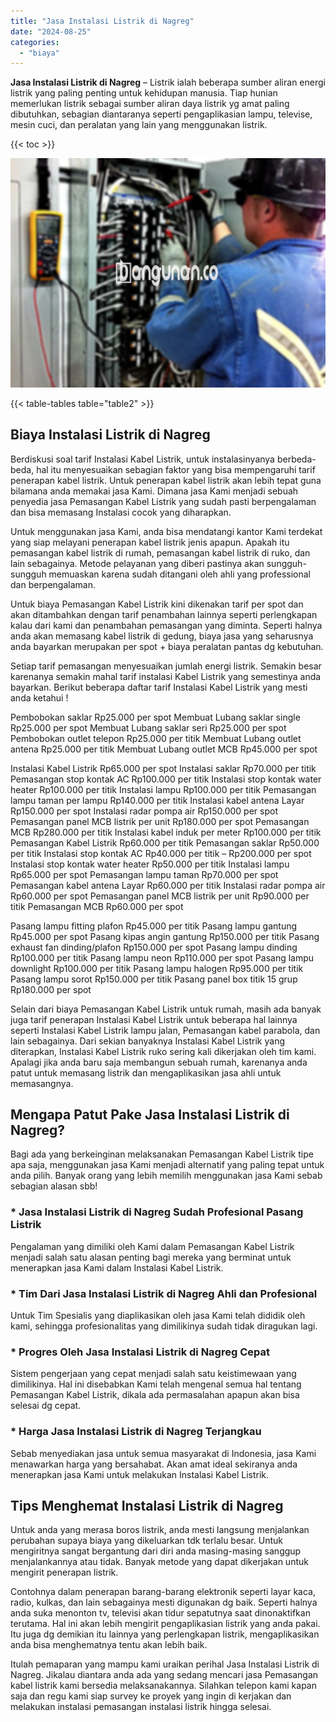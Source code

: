 ```yaml
---
title: "Jasa Instalasi Listrik di Nagreg"
date: "2024-08-25"
categories: 
  - "biaya"
---
```


**Jasa Instalasi Listrik di Nagreg** – Listrik ialah beberapa sumber aliran energi listrik yang paling penting untuk kehidupan manusia. Tiap hunian memerlukan listrik sebagai sumber aliran daya listrik yg amat paling dibutuhkan, sebagian diantaranya seperti pengaplikasian lampu, televise, mesin cuci, dan peralatan yang lain yang menggunakan listrik.

{{< toc >}}

![Jasa Instalasi Listrik di Nagreg](/images/instalasi-listrik-murah24.png)

{{< table-tables table="table2" >}}

## Biaya Instalasi Listrik di Nagreg

Berdiskusi soal tarif Instalasi Kabel Listrik, untuk instalasinyanya berbeda-beda, hal itu menyesuaikan sebagian faktor yang bisa mempengaruhi tarif penerapan kabel listrik. Untuk penerapan kabel listrik akan lebih tepat guna bilamana anda memakai jasa Kami. Dimana jasa Kami menjadi sebuah penyedia jasa Pemasangan Kabel Listrik yang sudah pasti berpengalaman dan bisa memasang Instalasi cocok yang diharapkan.

Untuk menggunakan jasa Kami, anda bisa mendatangi kantor Kami terdekat yang siap melayani penerapan kabel listrik jenis apapun. Apakah itu pemasangan kabel listrik di rumah, pemasangan kabel listrik di ruko, dan lain sebagainya. Metode pelayanan yang diberi pastinya akan sungguh-sungguh memuaskan karena sudah ditangani oleh ahli yang professional dan berpengalaman.

Untuk biaya Pemasangan Kabel Listrik kini dikenakan tarif per spot dan akan ditambahkan dengan tarif penambahan lainnya seperti perlengkapan kalau dari kami dan penambahan pemasangan yang diminta. Seperti halnya anda akan memasang kabel listrik di gedung, biaya jasa yang seharusnya anda bayarkan merupakan per spot + biaya peralatan pantas dg kebutuhan.

Setiap tarif pemasangan menyesuaikan jumlah energi listrik. Semakin besar karenanya semakin mahal tarif instalasi Kabel Listrik yang semestinya anda bayarkan. Berikut beberapa daftar tarif Instalasi Kabel Listrik yang mesti anda ketahui !

Pembobokan saklar Rp25.000 per spot Membuat Lubang saklar single Rp25.000 per spot Membuat Lubang saklar seri Rp25.000 per spot Pembobokan outlet telepon Rp25.000 per titik Membuat Lubang outlet antena Rp25.000 per titik Membuat Lubang outlet MCB Rp45.000 per spot

Instalasi Kabel Listrik Rp65.000 per spot Instalasi saklar Rp70.000 per titik Pemasangan stop kontak AC Rp100.000 per titik Instalasi stop kontak water heater Rp100.000 per titik Instalasi lampu Rp100.000 per titik Pemasangan lampu taman per lampu Rp140.000 per titik Instalasi kabel antena Layar Rp150.000 per spot Instalasi radar pompa air Rp150.000 per spot Pemasangan panel MCB listrik per unit Rp180.000 per spot Pemasangan MCB Rp280.000 per titik Instalasi kabel induk per meter Rp100.000 per titik Pemasangan Kabel Listrik Rp60.000 per titik Pemasangan saklar Rp50.000 per titik Instalasi stop kontak AC Rp40.000 per titik – Rp200.000 per spot Instalasi stop kontak water heater Rp50.000 per titik Instalasi lampu Rp65.000 per spot Pemasangan lampu taman Rp70.000 per spot Pemasangan kabel antena Layar Rp60.000 per titik Instalasi radar pompa air Rp60.000 per spot Pemasangan panel MCB listrik per unit Rp90.000 per titik Pemasangan MCB Rp60.000 per spot

Pasang lampu fitting plafon Rp45.000 per titik Pasang lampu gantung Rp45.000 per spot Pasang kipas angin gantung Rp150.000 per titik Pasang exhaust fan dinding/plafon Rp150.000 per spot Pasang lampu dinding Rp100.000 per titik Pasang lampu neon Rp110.000 per spot Pasang lampu downlight Rp100.000 per titik Pasang lampu halogen Rp95.000 per titik Pasang lampu sorot Rp150.000 per titik Pasang panel box titik 15 grup Rp180.000 per spot

Selain dari biaya Pemasangan Kabel Listrik untuk rumah, masih ada banyak juga tarif penerapan Instalasi Kabel Listrik untuk beberapa hal lainnya seperti Instalasi Kabel Listrik lampu jalan, Pemasangan kabel parabola, dan lain sebagainya. Dari sekian banyaknya Instalasi Kabel Listrik yang diterapkan, Instalasi Kabel Listrik ruko sering kali dikerjakan oleh tim kami. Apalagi jika anda baru saja membangun sebuah rumah, karenanya anda patut untuk memasang listrik dan mengaplikasikan jasa ahli untuk memasangnya.

## Mengapa Patut Pake Jasa Instalasi Listrik di Nagreg?

Bagi ada yang berkeinginan melaksanakan Pemasangan Kabel Listrik tipe apa saja, menggunakan jasa Kami menjadi alternatif yang paling tepat untuk anda pilih. Banyak orang yang lebih memilih menggunakan jasa Kami sebab sebagian alasan sbb!

### \* Jasa Instalasi Listrik di Nagreg Sudah Profesional Pasang Listrik

Pengalaman yang dimiliki oleh Kami dalam Pemasangan Kabel Listrik menjadi salah satu alasan penting bagi mereka yang berminat untuk menerapkan jasa Kami dalam Instalasi Kabel Listrik.

### \* Tim Dari Jasa Instalasi Listrik di Nagreg Ahli dan Profesional

Untuk Tim Spesialis yang diaplikasikan oleh jasa Kami telah dididik oleh kami, sehingga profesionalitas yang dimilikinya sudah tidak diragukan lagi.

### \* Progres Oleh Jasa Instalasi Listrik di Nagreg Cepat

Sistem pengerjaan yang cepat menjadi salah satu keistimewaan yang dimilikinya. Hal ini disebabkan Kami telah mengenal semua hal tentang Pemasangan Kabel Listrik, dikala ada permasalahan apapun akan bisa selesai dg cepat.

### \* Harga Jasa Instalasi Listrik di Nagreg Terjangkau

Sebab menyediakan jasa untuk semua masyarakat di Indonesia, jasa Kami menawarkan harga yang bersahabat. Akan amat ideal sekiranya anda menerapkan jasa Kami untuk melakukan Instalasi Kabel Listrik.

## Tips Menghemat Instalasi Listrik di Nagreg


Untuk anda yang merasa boros listrik, anda mesti langsung menjalankan perubahan supaya biaya yang dikeluarkan tdk terlalu besar. Untuk mengiritnya sangat bergantung dari diri anda masing-masing sanggup menjalankannya atau tidak. Banyak metode yang dapat dikerjakan untuk mengirit penerapan listrik.

Contohnya dalam penerapan barang-barang elektronik seperti layar kaca, radio, kulkas, dan lain sebagainya mesti digunakan dg baik. Seperti halnya anda suka menonton tv, televisi akan tidur sepatutnya saat dinonaktifkan terutama. Hal ini akan lebih mengirit pengaplikasian listrik yang anda pakai. Itu juga dg demikian itu lainnya yang perlengkapan listrik, mengaplikasikan anda bisa menghematnya tentu akan lebih baik.

Itulah pemaparan yang mampu kami uraikan perihal Jasa Instalasi Listrik di Nagreg. Jikalau diantara anda ada yang sedang mencari jasa Pemasangan kabel listrik kami bersedia melaksanakannya. Silahkan telepon kami kapan saja dan regu kami siap survey ke proyek yang ingin di kerjakan dan melakukan instalasi pemasangan instalasi listrik hingga selesai.
